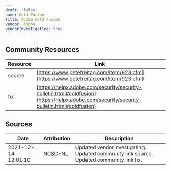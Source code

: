 ```yaml
---
draft: 'false'
name: Cold Fusion
title: Adobe Cold Fusion
vendor: Adobe
vendorInvestigating: true
---
```



## Community Resources
| Resource | Link |
| --- | --- |
| source | [https://www.petefreitag.com/item/923.cfm](https://www.petefreitag.com/item/923.cfm) |
| fix | [https://helpx.adobe.com/security/security-bulletin.html#coldfusion](https://helpx.adobe.com/security/security-bulletin.html#coldfusion) |


## Sources
| Date | Attribution | Description |
| --- | --- | --- |
| 2021-12-14 12:01:10 | [NCSC-NL](https://github.com/NCSC-NL/log4shell/blob/main/software/README.md) | Updated vendorInvestigating. Updated community link source. Updated community link fix.  |
